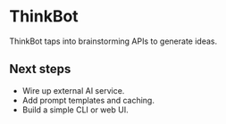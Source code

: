 # ThinkBot

ThinkBot taps into brainstorming APIs to generate ideas.

## Next steps
- Wire up external AI service.
- Add prompt templates and caching.
- Build a simple CLI or web UI.
